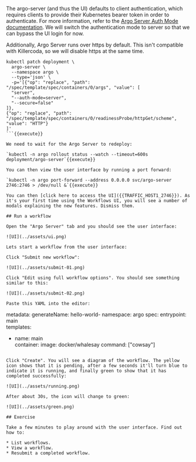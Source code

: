 The argo-server (and thus the UI) defaults to client authentication, which requires clients to provide their Kubernetes bearer token in order to authenticate. For more information, refer to the [Argo Server Auth Mode documentation](https://argoproj.github.io/argo-workflows/argo-server-auth-mode/). We will switch the authentication mode to server so that we can bypass the UI login for now.

Additionally, Argo Server runs over https by default. This isn't compatible with Killercoda, so we will disable https at the same time.

```
kubectl patch deployment \
  argo-server \
  --namespace argo \
  --type='json' \
  -p='[{"op": "replace", "path": "/spec/template/spec/containers/0/args", "value": [
  "server",
  "--auth-mode=server",
  "--secure=false"
]},
{"op": "replace", "path": "/spec/template/spec/containers/0/readinessProbe/httpGet/scheme", "value": "HTTP"}
]'
```{{execute}}

We need to wait for the Argo Server to redeploy:

`kubectl -n argo rollout status --watch --timeout=600s deployment/argo-server`{{execute}}

You can then view the user interface by running a port forward:

`kubectl -n argo port-forward --address 0.0.0.0 svc/argo-server 2746:2746 > /dev/null &`{{execute}}

You can then [click here to access the UI]({{TRAFFIC_HOST1_2746}}). As it's your first time using the Workflows UI, you will see a number of modals explaining the new features. Dismiss them.

## Run a workflow

Open the "Argo Server" tab and you should see the user interface:

![UI](../assets/ui.png)

Lets start a workflow from the user interface:

Click "Submit new workflow":

![UI](../assets/submit-01.png)

Click "Edit using full workflow options". You should see something similar to this:

![UI](../assets/submit-02.png)

Paste this YAML into the editor:

```
metadata:
  generateName: hello-world-
  namespace: argo
spec:
  entrypoint: main        
  templates:
  - name: main           
    container:
      image: docker/whalesay
      command: ["cowsay"]
```{{copy}}

Click "Create". You will see a diagram of the workflow. The yellow icon shows that it is pending, after a few seconds it'll turn blue to indicate it is running, and finally green to show that it has completed successfully:

![UI](../assets/running.png)

After about 30s, the icon will change to green:

![UI](../assets/green.png)

## Exercise

Take a few minutes to play around with the user interface. Find out how to:

* List workflows.
* View a workflow.
* Resubmit a completed workflow.
